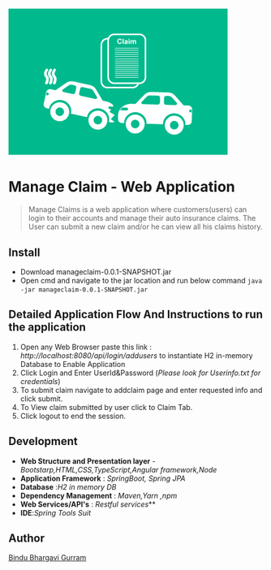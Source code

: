 # ![Manage Claim - Web Application](https://github.com/Bhargavigurram13/sideprojects/blob/master/images/claim.jpg)
# Manage Claim - Web Application
>Manage Claims is a web application where customers(users) can login to their accounts and manage their auto insurance claims.
>The User can submit a new claim and/or he can view all his claims history.
## Install
* Download manageclaim-0.0.1-SNAPSHOT.jar
* Open cmd and navigate to the jar location and run below command
   ```java -jar manageclaim-0.0.1-SNAPSHOT.jar```

## Detailed Application Flow And Instructions to run the application

1. Open any Web Browser paste this link : *http://localhost:8080/api/login/addusers* to instantiate H2 in-memory Database to Enable Application
2. Click Login and Enter UserId&Password (*Please look for Userinfo.txt for credentials*)
3. To submit claim navigate to addclaim page and enter requested info and click submit.
4. To View claim submitted by user click to Claim Tab.
5. Click logout to end the session.

## Development

* **Web Structure and Presentation layer** - *Bootstarp,HTML,CSS,TypeScript,Angular framework,Node*
* **Application Framework** : *SpringBoot, Spring JPA*
* **Database** :*H2 in memory DB*
* **Dependency Management** : *Maven,Yarn ,npm*
* **Web Services/API's** : *Restful services***
* **IDE**:*Spring Tools Suit*

## Author
[Bindu Bhargavi Gurram](https://github.com/Bhargavigurram13/)
